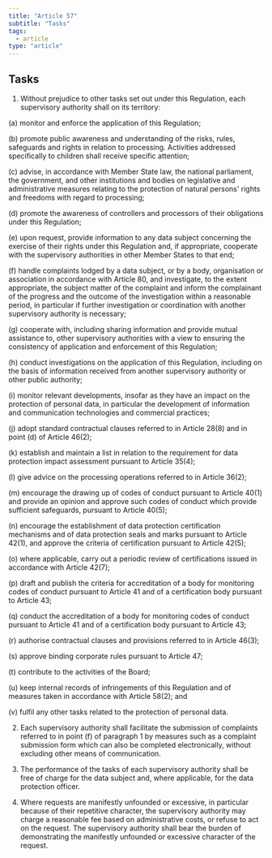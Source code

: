 ```yaml
---
title: "Article 57"
subtitle: "Tasks"
tags:
  - article
type: "article"
---
```

## Tasks

1. Without prejudice to other tasks set out under this Regulation, each supervisory authority shall on its territory:

(a) monitor and enforce the application of this Regulation;

(b) promote public awareness and understanding of the risks, rules, safeguards and rights in relation to processing. Activities addressed specifically to children shall receive specific attention;

(c) advise, in accordance with Member State law, the national parliament, the government, and other institutions and bodies on legislative and administrative measures relating to the protection of natural persons' rights and freedoms with regard to processing;

(d) promote the awareness of controllers and processors of their obligations under this Regulation;

(e) upon request, provide information to any data subject concerning the exercise of their rights under this Regulation and, if appropriate, cooperate with the supervisory authorities in other Member States to that end;

(f) handle complaints lodged by a data subject, or by a body, organisation or association in accordance with Article 80, and investigate, to the extent appropriate, the subject matter of the complaint and inform the complainant of the progress and the outcome of the investigation within a reasonable period, in particular if further investigation or coordination with another supervisory authority is necessary;

(g) cooperate with, including sharing information and provide mutual assistance to, other supervisory authorities with a view to ensuring the consistency of application and enforcement of this Regulation;

(h) conduct investigations on the application of this Regulation, including on the basis of information received from another supervisory authority or other public authority;

(i) monitor relevant developments, insofar as they have an impact on the protection of personal data, in particular the development of information and communication technologies and commercial practices;

(j) adopt standard contractual clauses referred to in Article 28(8) and in point (d) of Article 46(2);

(k) establish and maintain a list in relation to the requirement for data protection impact assessment pursuant to Article 35(4);

(l) give advice on the processing operations referred to in Article 36(2);

(m) encourage the drawing up of codes of conduct pursuant to Article 40(1) and provide an opinion and approve such codes of conduct which provide sufficient safeguards, pursuant to Article 40(5);

(n) encourage the establishment of data protection certification mechanisms and of data protection seals and marks pursuant to Article 42(1), and approve the criteria of certification pursuant to Article 42(5);

(o) where applicable, carry out a periodic review of certifications issued in accordance with Article 42(7);

(p) draft and publish the criteria for accreditation of a body for monitoring codes of conduct pursuant to Article 41 and of a certification body pursuant to Article 43;

(q) conduct the accreditation of a body for monitoring codes of conduct pursuant to Article 41 and of a certification body pursuant to Article 43;

(r) authorise contractual clauses and provisions referred to in Article 46(3);

(s) approve binding corporate rules pursuant to Article 47;

(t) contribute to the activities of the Board;

(u) keep internal records of infringements of this Regulation and of measures taken in accordance with Article 58(2); and

(v) fulfil any other tasks related to the protection of personal data.

2. Each supervisory authority shall facilitate the submission of complaints referred to in point (f) of paragraph 1 by measures such as a complaint submission form which can also be completed electronically, without excluding other means of communication.

3. The performance of the tasks of each supervisory authority shall be free of charge for the data subject and, where applicable, for the data protection officer.

4. Where requests are manifestly unfounded or excessive, in particular because of their repetitive character, the supervisory authority may charge a reasonable fee based on administrative costs, or refuse to act on the request. The supervisory authority shall bear the burden of demonstrating the manifestly unfounded or excessive character of the request.
